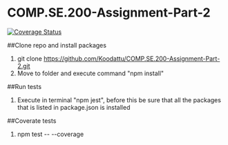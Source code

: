 # COMP.SE.200-Assignment-Part-2
[![Coverage Status](https://coveralls.io/repos/github/Koodattu/COMP.SE.200-Assignment-Part-2/badge.svg?branch=main)](https://coveralls.io/github/Koodattu/COMP.SE.200-Assignment-Part-2?branch=main)

##Clone repo and install packages
1. git clone https://github.com/Koodattu/COMP.SE.200-Assignment-Part-2.git
2. Move to folder and execute command "npm install"

##Run tests
1. Execute in terminal "npm jest", before this be sure that all the packages that is listed in package.json is installed

##Coverate tests
1. npm test -- --coverage